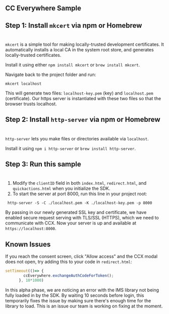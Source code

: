 ## CC Everywhere Sample 

## Step 1: Install `mkcert` via npm or Homebrew
#
`mkcert` is a simple tool for making locally-trusted development certificates. It automatically installs a local CA in the system root store, and generates locally-trusted certificates. 

Install it using either `npm install mkcert` or `brew install mkcert`.

Navigate back to the project folder and run:
```
mkcert localhost 
```

This will generate two files: `localhost-key.pem` (key) and `localhost.pem` (certificate). Our https server is instantiated with these two files so that the browser trusts localhost.


## Step 2: Install `http-server` via npm or Homebrew
#

`http-server` lets you make files or directories available via `localhost`.

Install it using `npm i http-server` or `brew install http-server`.
  

## Step 3: Run this sample
#
1. Modify the `clientID` field in both `index.html`, `redirect.html`, and `quickactions.html` when you initialize the SDK. 
2. To start the server at port 8000, run this line in your project root: 

```
 http-server -S -C ./localhost.pem -K ./localhost-key.pem -p 8000
```
By passing in our newly generated SSL key and certificate, we have enabled secure request serving with TLS/SSL (HTTPS), which we need to communicate with CCX. Now your server is up and available at `https://localhost:8000`.

## Known Issues 

If you reach the consent screen, click "Allow access" and the CCX modal does not open, try adding this to your code in `redirect.html`: 

```js
setTimeout(()=> {
        ccEverywhere.exchangeAuthCodeForToken();
      }, 10*1000)
```

In this alpha phase, we are noticing an error with the IMS library not being fully loaded in by the SDK. By waiting 10 seconds before login, this temporarily fixes the issue by making sure there's enough time for the library to load. This is an issue our team is working on fixing at the moment. 